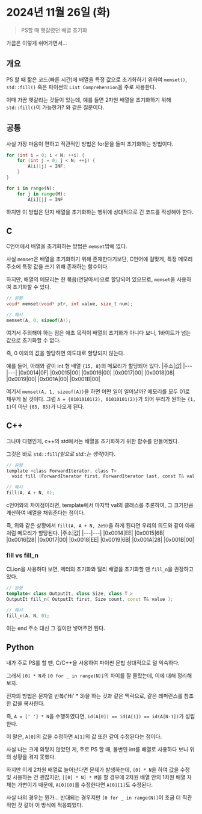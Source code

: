 # 2024년 11월 26일 (화)
> PS할 때 헷갈렸던 배열 초기화

가끔은 이렇게 쉬어가면서...

## 개요
PS 할 때 짧은 코드(빠른 시간)에 배열을 특정 값으로 초기화하기 위하여 `memset()`, `std::fill()` 혹은 파이썬의 `List Comprehension`을 주로 사용한다.

이때 가끔 헷갈리는 것들이 있는데, 예를 들면 2차원 배열을 초기화하기 위해 `std::fill()`이 가능한가? 와 같은 질문이다.

## 공통
사실 가장 마음이 편하고 직관적인 방법은 for문을 돌며 초기화하는 방법이다.
```c
for (int i = 0; i < N; ++i) {
    for (int j = 0; j < N; ++j) {
        A[i][j] = INF;
    }
}
```
```py
for i in range(N):
    for j in range(M):
        A[i][j] = INF
```
하지만 이 방법은 단지 배열을 초기화하는 행위에 상대적으로 긴 코드를 작성해야 한다.

## C
C언어에서 배열을 초기화하는 방법은 `memset`밖에 없다.

사실 `memset`은 배열을 초기화하기 위해 존재한다기보단, C언어에 걸맞게, 특정 메모리 주소에 특정 값을 쓰기 위해 존재하는 함수이다.

하지만, 배열의 메모리는 한 묶음(연달아서)으로 할당되어 있으므로, `memset`을 사용하여 초기화할 수 있다.

```c
// 원형
void* memset(void* ptr, int value, size_t num);

// 예시
memset(A, 0, sizeof(A));
```

여기서 주의해야 하는 점은 애초 목적이 배열의 초기화가 아니다 보니, 1바이트가 넘는 값으로 초기화할 수 없다.

즉, 0 이외의 값을 할당하면 의도대로 할당되지 않는다.

예를 들어, 아래와 같이 int 형 배열 `{15, 8}`의 메모리가 할당되어 있다.
|주소|값|
|---|---|
|0x0014|0F|
|0x0015|00|
|0x0016|00|
|0x0017|00|
|0x0018|08|
|0x0019|00|
|0x001A|00|
|0x001B|00|

여기서 `memset(A, 1, sizeof(A))`을 하면 어떤 일이 일어날까?
메모리를 모두 01로 채우게 될 것이다.
그럼 `A = {01010101(2), 01010101(2)}`가 되어 우리가 원하는 `{1, 1}`이 아닌 `{85, 85}`가 나오게 된다.

## C++
그나마 다행인게, c++의 std에서는 배열을 초기화하기 위한 함수를 만들어뒀다.

그것은 바로 `std::fill`<i>(앞으로 std::는 생략)</i>이다.

```cpp
// 원형
template <class ForwardIterator, class T>
  void fill (ForwardIterator first, ForwardIterator last, const T& val);

// 예시
fill(A, A + N, 0);
```

c언어와의 차이점이라면, template에서 마지막 val의 클래스를 추론하여, 그 크기만큼 계산하여 배열을 채워준다는 점이다.

즉, 위와 같은 상황에서 `fill(A, A + N, 2e9)`을 하게 된다면 우리의 의도와 같이 아래처럼 메모리가 할당된다.
|주소|값|
|---|---|
|0x0014|EE|
|0x0015|6B|
|0x0016|28|
|0x0017|00|
|0x0018|EE|
|0x0019|6B|
|0x001A|28|
|0x001B|00|

### fill vs fill_n
CLion을 사용하다 보면, 벡터의 초기화와 달리 배열을 초기화할 땐 `fill_n`을 권장하고 있다.

```cpp
// 원형
template< class OutputIt, class Size, class T >
OutputIt fill_n( OutputIt first, Size count, const T& value );

// 예시
fill_n(A, N, 0);
```

이는 end 주소 대신 그 길이만 넣어주면 된다.

## Python
내가 주로 PS를 할 땐, C/C++을 사용하여 파이썬 문법 상대적으로 덜 익숙하다.

그래서 `[0] * N`과 `[0 for _ in range(N)]`의 차이를 잘 몰랐는데, 이에 대해 정리해보자.

전자의 방법은 문자열 반복('Hi' * 3)을 하는 것과 같은 맥락으로, 같은 레퍼런스를 참조한 값을 복사한다.

즉, `A = [' '] * N`을 수행하였다면, `id(A[0]) == id(A[1]) == id(A[N-1])`가 성립한다.

이 말은, `A[0]`의 값을 수정하면 `A[1]`의 값 또한 같이 수정된다는 점이다.

사실 나는 크게 와닿지 않았던 게, 주로 PS 할 때, 불변인 int를 배열로 사용하다 보니 위의 상황을 겪지 못했다.

하지만 이게 2차원 배열로 늘어난다면 문제가 발생하는데, `[0] * N`을 하여 값을 수정 및 사용하는 건 괜찮지만, `[[0] * N] * M`을 할 경우에 2차원 배열 안의 1차원 배열 자체는 가변이기 때문에, `A[0][0]`를 수정한다면 `A[0][1]`도 수정된다.

사실 나의 경우는 뭔가... 반대되는 경우지만 `[0 for _ in range(N)]`이 조금 더 직관적인 것 같아 이 방식에 적응되었다.